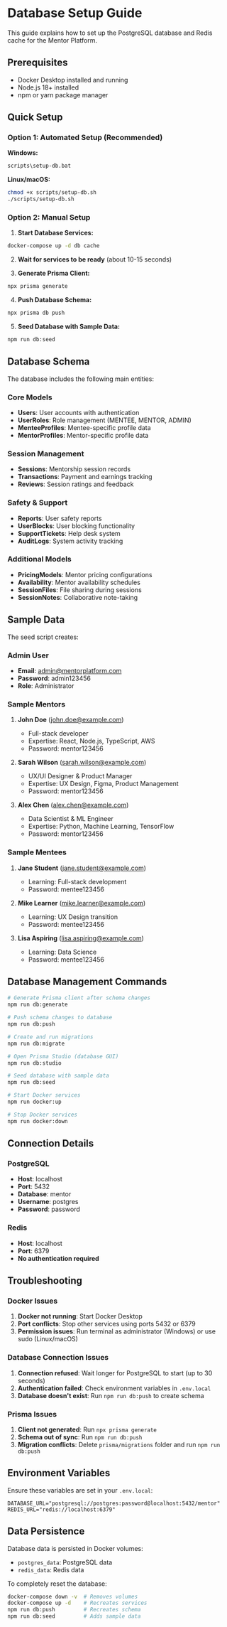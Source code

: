 # Database Setup Guide

This guide explains how to set up the PostgreSQL database and Redis cache for the Mentor Platform.

## Prerequisites

- Docker Desktop installed and running
- Node.js 18+ installed
- npm or yarn package manager

## Quick Setup

### Option 1: Automated Setup (Recommended)

**Windows:**
```bash
scripts\setup-db.bat
```

**Linux/macOS:**
```bash
chmod +x scripts/setup-db.sh
./scripts/setup-db.sh
```

### Option 2: Manual Setup

1. **Start Database Services:**
```bash
docker-compose up -d db cache
```

2. **Wait for services to be ready** (about 10-15 seconds)

3. **Generate Prisma Client:**
```bash
npx prisma generate
```

4. **Push Database Schema:**
```bash
npx prisma db push
```

5. **Seed Database with Sample Data:**
```bash
npm run db:seed
```

## Database Schema

The database includes the following main entities:

### Core Models
- **Users**: User accounts with authentication
- **UserRoles**: Role management (MENTEE, MENTOR, ADMIN)
- **MenteeProfiles**: Mentee-specific profile data
- **MentorProfiles**: Mentor-specific profile data

### Session Management
- **Sessions**: Mentorship session records
- **Transactions**: Payment and earnings tracking
- **Reviews**: Session ratings and feedback

### Safety & Support
- **Reports**: User safety reports
- **UserBlocks**: User blocking functionality
- **SupportTickets**: Help desk system
- **AuditLogs**: System activity tracking

### Additional Models
- **PricingModels**: Mentor pricing configurations
- **Availability**: Mentor availability schedules
- **SessionFiles**: File sharing during sessions
- **SessionNotes**: Collaborative note-taking

## Sample Data

The seed script creates:

### Admin User
- **Email**: admin@mentorplatform.com
- **Password**: admin123456
- **Role**: Administrator

### Sample Mentors
1. **John Doe** (john.doe@example.com)
   - Full-stack developer
   - Expertise: React, Node.js, TypeScript, AWS
   - Password: mentor123456

2. **Sarah Wilson** (sarah.wilson@example.com)
   - UX/UI Designer & Product Manager
   - Expertise: UX Design, Figma, Product Management
   - Password: mentor123456

3. **Alex Chen** (alex.chen@example.com)
   - Data Scientist & ML Engineer
   - Expertise: Python, Machine Learning, TensorFlow
   - Password: mentor123456

### Sample Mentees
1. **Jane Student** (jane.student@example.com)
   - Learning: Full-stack development
   - Password: mentee123456

2. **Mike Learner** (mike.learner@example.com)
   - Learning: UX Design transition
   - Password: mentee123456

3. **Lisa Aspiring** (lisa.aspiring@example.com)
   - Learning: Data Science
   - Password: mentee123456

## Database Management Commands

```bash
# Generate Prisma client after schema changes
npm run db:generate

# Push schema changes to database
npm run db:push

# Create and run migrations
npm run db:migrate

# Open Prisma Studio (database GUI)
npm run db:studio

# Seed database with sample data
npm run db:seed

# Start Docker services
npm run docker:up

# Stop Docker services
npm run docker:down
```

## Connection Details

### PostgreSQL
- **Host**: localhost
- **Port**: 5432
- **Database**: mentor
- **Username**: postgres
- **Password**: password

### Redis
- **Host**: localhost
- **Port**: 6379
- **No authentication required**

## Troubleshooting

### Docker Issues
1. **Docker not running**: Start Docker Desktop
2. **Port conflicts**: Stop other services using ports 5432 or 6379
3. **Permission issues**: Run terminal as administrator (Windows) or use sudo (Linux/macOS)

### Database Connection Issues
1. **Connection refused**: Wait longer for PostgreSQL to start (up to 30 seconds)
2. **Authentication failed**: Check environment variables in `.env.local`
3. **Database doesn't exist**: Run `npm run db:push` to create schema

### Prisma Issues
1. **Client not generated**: Run `npx prisma generate`
2. **Schema out of sync**: Run `npm run db:push`
3. **Migration conflicts**: Delete `prisma/migrations` folder and run `npm run db:push`

## Environment Variables

Ensure these variables are set in your `.env.local`:

```env
DATABASE_URL="postgresql://postgres:password@localhost:5432/mentor"
REDIS_URL="redis://localhost:6379"
```

## Data Persistence

Database data is persisted in Docker volumes:
- `postgres_data`: PostgreSQL data
- `redis_data`: Redis data

To completely reset the database:
```bash
docker-compose down -v  # Removes volumes
docker-compose up -d    # Recreates services
npm run db:push         # Recreates schema
npm run db:seed         # Adds sample data
```